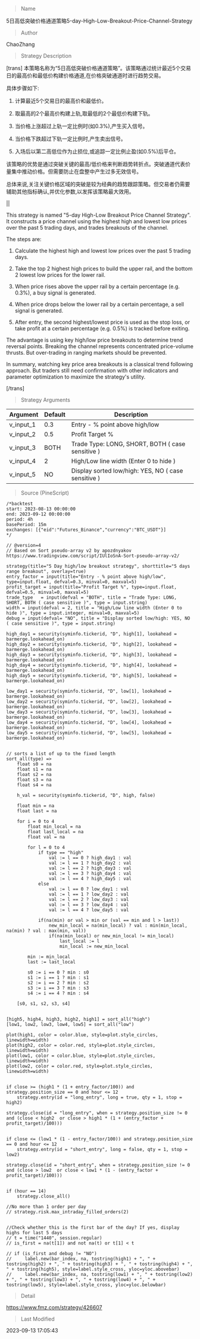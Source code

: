 
> Name

5日高低突破价格通道策略5-day-High-Low-Breakout-Price-Channel-Strategy

> Author

ChaoZhang

> Strategy Description



[trans]
本策略名称为“5日高低突破价格通道策略”。该策略通过统计最近5个交易日的最高价和最低价构建价格通道,在价格突破通道时进行趋势交易。

具体步骤如下:

1. 计算最近5个交易日的最高价和最低价。

2. 取最高的2个最高价构建上轨,取最低的2个最低价构建下轨。

3. 当价格上涨超过上轨一定比例时(如0.3%),产生买入信号。

4. 当价格下跌超过下轨一定比例时,产生卖出信号。 

5. 入场后以第二高低位作为止损位,或追踪一定比例止盈(如0.5%)后平仓。

该策略的优势是通过突破关键的最高/低价格来判断趋势转折点。突破通道代表价量集中推动价格。但需要防止在盘整中产生过多无效信号。

总体来说,关注关键价格区域的突破是较为经典的趋势跟踪策略。但交易者仍需要辅助其他指标确认,并优化参数,以发挥该策略最大效用。


||

This strategy is named "5-day High-Low Breakout Price Channel Strategy". It constructs a price channel using the highest high and lowest low prices over the past 5 trading days, and trades breakouts of the channel.

The steps are:

1. Calculate the highest high and lowest low prices over the past 5 trading days. 

2. Take the top 2 highest high prices to build the upper rail, and the bottom 2 lowest low prices for the lower rail.

3. When price rises above the upper rail by a certain percentage (e.g. 0.3%), a buy signal is generated.

4. When price drops below the lower rail by a certain percentage, a sell signal is generated.

5. After entry, the second highest/lowest price is used as the stop loss, or take profit at a certain percentage (e.g. 0.5%) is tracked before exiting.

The advantage is using key high/low price breakouts to determine trend reversal points. Breaking the channel represents concentrated price-volume thrusts. But over-trading in ranging markets should be prevented. 

In summary, watching key price area breakouts is a classical trend following approach. But traders still need confirmation with other indicators and parameter optimization to maximize the strategy's utility.

[/trans]

> Strategy Arguments



|Argument|Default|Description|
|----|----|----|
|v_input_1|0.3|Entry - % point above high/low|
|v_input_2|0.5|Profit Target %|
|v_input_3|BOTH|Trade Type: LONG, SHORT, BOTH ( case sensitive )|
|v_input_4|2|High/Low line width (Enter 0 to hide )|
|v_input_5|NO|Display sorted low/high: YES, NO ( case sensitive )|


> Source (PineScript)

``` pinescript
/*backtest
start: 2023-08-13 00:00:00
end: 2023-09-12 00:00:00
period: 4h
basePeriod: 15m
exchanges: [{"eid":"Futures_Binance","currency":"BTC_USDT"}]
*/

// @version=4
// Based on Sort pseudo-array v2 by apozdnyakov https://www.tradingview.com/script/IUlIoSnA-Sort-pseudo-array-v2/

strategy(title="5 Day high/low breakout strategy", shorttitle="5 days range breakout", overlay=true)
entry_factor = input(title="Entry - % point above high/low", type=input.float, defval=0.3, minval=0, maxval=5)
profit_target = input(title="Profit Target %", type=input.float, defval=0.5, minval=0, maxval=5)
trade_type   = input(defval = "BOTH", title = "Trade Type: LONG, SHORT, BOTH ( case sensitive )", type = input.string)
width = input(defval = 2, title = "High/Low line width (Enter 0 to hide )", type = input.integer, minval=0, maxval=5)
debug = input(defval= "NO", title = "Display sorted low/high: YES, NO ( case sensitive )", type = input.string)

high_day1 = security(syminfo.tickerid, "D", high[1], lookahead = barmerge.lookahead_on)
high_day2 = security(syminfo.tickerid, "D", high[2], lookahead = barmerge.lookahead_on)
high_day3 = security(syminfo.tickerid, "D", high[3], lookahead = barmerge.lookahead_on)
high_day4 = security(syminfo.tickerid, "D", high[4], lookahead = barmerge.lookahead_on)
high_day5 = security(syminfo.tickerid, "D", high[5], lookahead = barmerge.lookahead_on)

low_day1 = security(syminfo.tickerid, "D", low[1], lookahead = barmerge.lookahead_on)
low_day2 = security(syminfo.tickerid, "D", low[2], lookahead = barmerge.lookahead_on)
low_day3 = security(syminfo.tickerid, "D", low[3], lookahead = barmerge.lookahead_on)
low_day4 = security(syminfo.tickerid, "D", low[4], lookahead = barmerge.lookahead_on)
low_day5 = security(syminfo.tickerid, "D", low[5], lookahead = barmerge.lookahead_on)


// sorts a list of up to the fixed length
sort_all(type) =>
	float s0 = na
	float s1 = na
	float s2 = na
	float s3 = na
	float s4 = na

    h_val = security(syminfo.tickerid, "D", high, false)
	
	float min = na
	float last = na

	for i = 0 to 4
		float min_local = na
		float last_local = na
		float val = na
		
		for l = 0 to 4
    		if type == "high"
    		    val := l == 0 ? high_day1 : val
                val := l == 1 ? high_day2 : val
		        val := l == 2 ? high_day3 : val
    		    val := l == 3 ? high_day4 : val
	    	    val := l == 4 ? high_day5 : val
            else
    		    val := l == 0 ? low_day1 : val
	    	    val := l == 1 ? low_day2 : val
		        val := l == 2 ? low_day3 : val
    		    val := l == 3 ? low_day4 : val
	    	    val := l == 4 ? low_day5 : val

			if(na(min) or val > min or (val == min and l > last))
				new_min_local = na(min_local) ? val : min(min_local, na(min) ? val : max(min, val))
				if(na(min_local) or new_min_local != min_local)
					last_local := l
					min_local := new_min_local
		
		min := min_local
		last := last_local
		
		s0 := i == 0 ? min : s0
		s1 := i == 1 ? min : s1
		s2 := i == 2 ? min : s2
		s3 := i == 3 ? min : s3
		s4 := i == 4 ? min : s4

	[s0, s1, s2, s3, s4]


[high5, high4, high3, high2, high1] = sort_all("high")
[low1, low2, low3, low4, low5] = sort_all("low")

plot(high1, color = color.blue, style=plot.style_circles, linewidth=width)
plot(high2, color = color.red, style=plot.style_circles, linewidth=width)
plot(low1, color = color.blue, style=plot.style_circles, linewidth=width)
plot(low2, color = color.red, style=plot.style_circles, linewidth=width)


if close >= (high1 * (1 + entry_factor/100)) and strategy.position_size == 0 and hour <= 12
    strategy.entry(id = "long_entry", long = true, qty = 1, stop = high2)

strategy.close(id = "long_entry", when = strategy.position_size != 0 and (close < high2  or close > high1 * (1 + (entry_factor + profit_target)/100)))


if close <= (low1 * (1 - entry_factor/100)) and strategy.position_size == 0 and hour <= 12
    strategy.entry(id = "short_entry", long = false, qty = 1, stop = low2)

strategy.close(id = "short_entry", when = strategy.position_size != 0 and (close > low2  or close < low1 * (1 - (entry_factor + profit_target)/100)))
    

if (hour == 14)
    strategy.close_all()

//No more than 1 order per day
// strategy.risk.max_intraday_filled_orders(2)


//Check whether this is the first bar of the day? If yes, display highs for last 5 days
// t = time("1440", session.regular)
// is_first = na(t[1]) and not na(t) or t[1] < t

// if (is_first and debug != "NO")  
//     label.new(bar_index, na, tostring(high1) + ", " + tostring(high2) + ", " + tostring(high3) + ", " + tostring(high4) + ", " + tostring(high5), style=label.style_cross, yloc=yloc.abovebar)
//     label.new(bar_index, na, tostring(low1) + ", " + tostring(low2) + ", " + tostring(low3) + ", " + tostring(low4) + ", " + tostring(low5), style=label.style_cross, yloc=yloc.belowbar)

```

> Detail

https://www.fmz.com/strategy/426607

> Last Modified

2023-09-13 17:05:43
